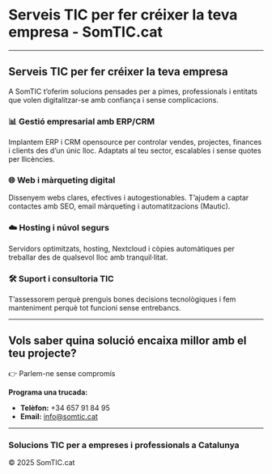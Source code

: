 # Serveis TIC per fer créixer la teva empresa - SomTIC.cat


---

## Serveis TIC per fer créixer la teva empresa

A SomTIC t’oferim solucions pensades per a pimes, professionals i entitats que volen digitalitzar-se amb confiança i sense complicacions.

### 📊 Gestió empresarial amb ERP/CRM
Implantem ERP i CRM opensource per controlar vendes, projectes, finances i clients des d’un únic lloc. Adaptats al teu sector, escalables i sense quotes per llicències.

### 🌐 Web i màrqueting digital
Dissenyem webs clares, efectives i autogestionables. T’ajudem a captar contactes amb SEO, email màrqueting i automatitzacions (Mautic).

### ☁️ Hosting i núvol segurs
Servidors optimitzats, hosting, Nextcloud i còpies automàtiques per treballar des de qualsevol lloc amb tranquil·litat.

### 🛠️ Suport i consultoria TIC
T’assessorem perquè prenguis bones decisions tecnològiques i fem manteniment perquè tot funcioni sense entrebancs.

---

## Vols saber quina solució encaixa millor amb el teu projecte?
👉 Parlem-ne sense compromís

**Programa una trucada:**
- **Telèfon:** +34 657 91 84 95
- **Email:** info@somtic.cat

---

### Solucions TIC per a empreses i professionals a Catalunya

© 2025 SomTIC.cat
